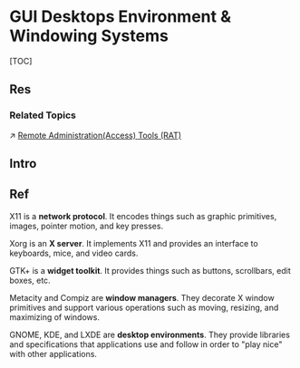 # GUI Desktops Environment & Windowing Systems

[TOC]



## Res
### Related Topics
↗ [Remote Administration(Access) Tools (RAT)](../../../../../🏎️%20Computer%20Networking%20and%20Communication/Remote%20Administration(Access)%20Tools%20(RAT)/Remote%20Administration(Access)%20Tools%20(RAT).md)



## Intro


## Ref
[👍 Window Manager vs. Desktop Environment vs. Window System? What's the difference? | StackExchange]: https://superuser.com/a/291302/1656771

X11 is a **network protocol**. It encodes things such as graphic primitives, images, pointer motion, and key presses.

Xorg is an **X server**. It implements X11 and provides an interface to keyboards, mice, and video cards.

GTK+ is a **widget toolkit**. It provides things such as buttons, scrollbars, edit boxes, etc.

Metacity and Compiz are **window managers**. They decorate X window primitives and support various operations such as moving, resizing, and maximizing of windows.

GNOME, KDE, and LXDE are **desktop environments**. They provide libraries and specifications that applications use and follow in order to "play nice" with other applications.

